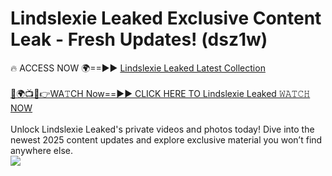 # Lindslexie Leaked Exclusive Content Leak - Fresh Updates! (dsz1w)

🔥 ACCESS NOW 🌍==►► <a href="https://tinyurl.com/kvy9nzfs" rel="nofollow">Lindslexie Leaked Latest Collection</a>
<br><br>
[🔴🌍📺📱👉WA𝚃CH Now==►► CLICK HERE TO Lindslexie Leaked 𝚆𝙰𝚃𝙲𝙷 NOW](https://tinyurl.com/kvy9nzfs)
<br><br>
Unlock Lindslexie Leaked's private videos and photos today! Dive into the newest 2025 content updates and explore exclusive material you won’t find anywhere else.
<br>
<a href="https://tinyurl.com/kvy9nzfs" rel="nofollow" data-target="animated-image.originalLink"><img src="https://camo.githubusercontent.com/8a4f000d20f83aca3bf7ec5f350d767afa0574a8a352519fd8cfa583a6f93a33/68747470733a2f2f692e696d6775722e636f6d2f644a486b345a712e676966" data-canonical-src="https://i.imgur.com/dJHk4Zq.gif" style="max-width: 100%; display: inline-block;" data-target="animated-image.originalImage"></a>
<br>
